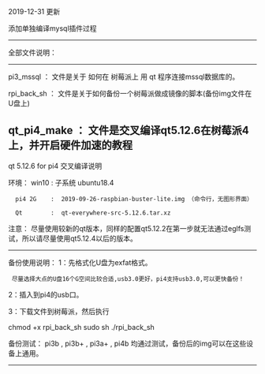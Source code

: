 2019-12-31 更新

添加单独编译mysql插件过程


---------------------------------------------------------------------
全部文件说明：

-----------------------------------------------------------------------
pi3_mssql      ： 文件是关于 如何在 树莓派上 用 qt 程序连接mssql数据库的。

rpi_back_sh    ： 文件是关于如何备份一个树莓派做成镜像的脚本(备份img文件在U盘上)

qt_pi4_make    ： 文件是交叉编译qt5.12.6在树莓派4上，并开启硬件加速的教程
-----------------------------------------------------------------------

qt 5.12.6 for pi4 交叉编译说明

环境： win10     :  子系统 ubuntu18.4  

      pi4 2G    :  2019-09-26-raspbian-buster-lite.img （命令行，无图形界面）

      Qt        :  qt-everywhere-src-5.12.6.tar.xz


注意： 尽量使用较新的qt版本，同样的配置qt5.12.2在第一步就无法通过eglfs测试，所以请尽量使用qt5.12.4以后的版本。

-------------------------------------------------------------------------

备份使用说明：
1：先格式化U盘为exfat格式。

     尽量选择大点的U盘16个G空间比较合适,usb3.0更好，pi4支持usb3.0,可以更快备份！

2：插入到pi4的usb口。

3：下载文件到树莓派，然后执行

chmod +x rpi_back_sh
sudo sh ./rpi_back_sh

备份测试： pi3b , pi3b+ , pi3a+ , pi4b 均通过测试，备份后的img可以在这些设备上通用。

---------------------------------------------------------------------------



